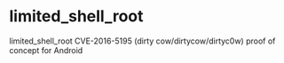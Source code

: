 # limited_shell_root

limited_shell_root CVE-2016-5195 (dirty cow/dirtycow/dirtyc0w) proof of concept for Android


